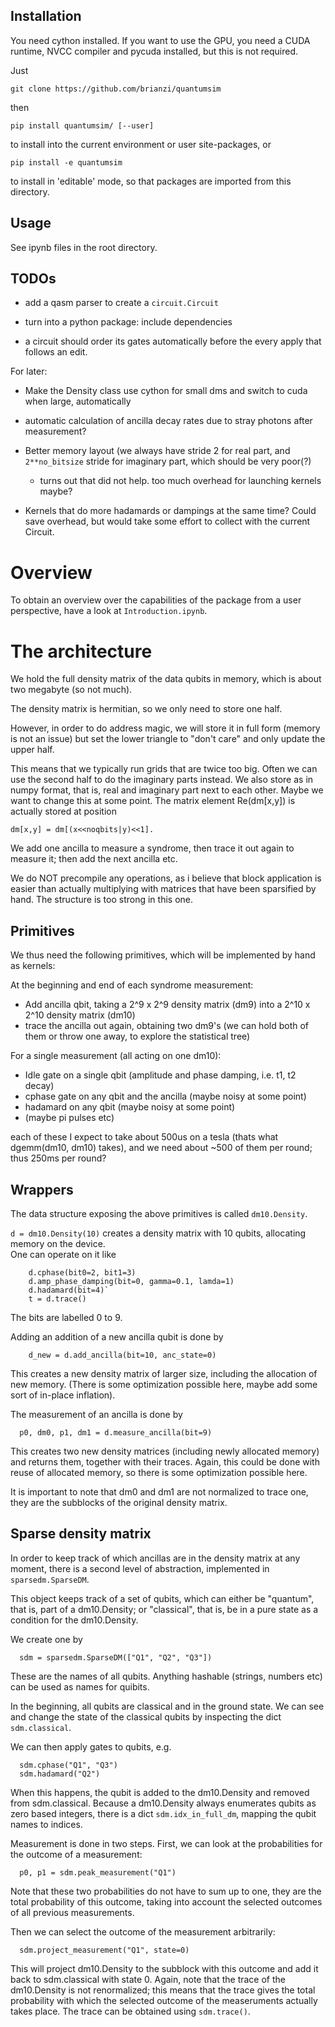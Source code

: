 Installation
------------

You need cython installed. If you want to use the GPU, you need a CUDA runtime, NVCC compiler and pycuda installed, but this is not required.

Just 

    git clone https://github.com/brianzi/quantumsim

then 

    pip install quantumsim/ [--user]

to install into the current environment or user site-packages,
or

    pip install -e quantumsim 

to install in 'editable' mode, so that packages are imported from this directory.


Usage
-----

See ipynb files in the root directory.


TODOs
-----

  - add a qasm parser to create a `circuit.Circuit`
  - turn into a python package: include dependencies

  - a circuit should order its gates automatically before the every apply that follows an edit.

For later:
  - Make the Density class use cython for small dms and switch to cuda when large, automatically
  - automatic calculation of ancilla decay rates due to stray photons after measurement?
  - Better memory layout (we always have stride 2 for real part, and `2**no_bitsize` stride 
for imaginary part, which should be very poor(?)
    - turns out that did not help. too much overhead for launching kernels maybe?

  - Kernels that do more hadamards or dampings at the same time? Could save overhead, 
      but would take some effort to collect with the current Circuit.

Overview
========

To obtain an overview over the capabilities of the package from a user perspective,
have a look at `Introduction.ipynb`.


The architecture 
========

We hold the full density matrix of the data qubits in memory, which is about two megabyte (so not much).

The density matrix is hermitian, so we only need to store one half.

However, in order to do address magic, we will store it in full form (memory is not an issue)
but set the lower triangle to "don't care" and only update the upper half.

This means that we typically run grids that are twice too big. Often we can use the
second half to do the imaginary parts instead.
We also store as in numpy format, that is, real and imaginary part next to each other.
Maybe we want to change this at some point.
The matrix element Re(dm[x,y]) is actually stored at position

    dm[x,y] = dm[(x<<noqbits|y)<<1].

We add one ancilla to measure a syndrome, then trace it out again to measure it; then add the next ancilla etc.

We do NOT precompile any operations, as i believe 
that block application is easier than actually 
multiplying with matrices that have been 
sparsified by hand. The structure is too strong in this one.

Primitives
----------

We thus need the following primitives, which will be implemented by hand as kernels:

At the beginning and end of each syndrome measurement:
  - Add ancilla qbit, taking a 2^9 x 2^9 density matrix (dm9) into a 2^10 x 2^10 density matrix (dm10)
  - trace the ancilla out again, obtaining two dm9's (we can hold both of them or throw one away, to explore the statistical tree)

For a single measurement (all acting on one dm10):
  - Idle gate on a single qbit (amplitude and phase damping, i.e. t1, t2 decay)
  - cphase gate on any qbit and the ancilla (maybe noisy at some point)
  - hadamard on any qbit (maybe noisy at some point)
  - (maybe pi pulses etc)

each of these I expect to take about 500us on a tesla (thats what dgemm(dm10, dm10) takes), 
and we need about ~500 of them per round; thus 250ms per round?



Wrappers
--------

The data structure exposing the above primitives is called `dm10.Density`.

`d = dm10.Density(10)` creates a density matrix with 10 qubits, 
allocating memory on the device.  
One can operate on it like

        d.cphase(bit0=2, bit1=3) 
        d.amp_phase_damping(bit=0, gamma=0.1, lamda=1)
        d.hadamard(bit=4)`
        t = d.trace()

The bits are labelled 0 to 9.

Adding an addition of a new ancilla qubit is done by

        d_new = d.add_ancilla(bit=10, anc_state=0)

This creates a new density matrix of larger size, including the allocation of new memory.
(There is some optimization possible here, maybe add some sort of in-place inflation).

The measurement of an ancilla is done by

      p0, dm0, p1, dm1 = d.measure_ancilla(bit=9)

This creates two new density matrices (including newly allocated memory)
and returns them, together with their traces.
Again, this could be done with reuse of allocated memory, so there is some optimization 
possible here.

It is important to note that dm0 and dm1 are not normalized to trace one, they are the subblocks of the original density matrix.

Sparse density matrix
---------------------

In order to keep track of which ancillas are in the density matrix at any moment,
there is a second level of abstraction, implemented in `sparsedm.SparseDM`.

This object keeps track of a set of qubits, which can either be 
"quantum", that is, part of a dm10.Density; or "classical", that is, be
in a pure state as a condition for the dm10.Density.

We create one by
      
      sdm = sparsedm.SparseDM(["Q1", "Q2", "Q3"])


These are the names of all qubits. Anything hashable (strings, numbers etc) 
can be used as names for quibits.

In the beginning, all qubits are classical and in the ground state. We can see and change the 
state of the classical qubits by inspecting the dict `sdm.classical`.

We can then apply gates to qubits, e.g.

      sdm.cphase("Q1", "Q3")
      sdm.hadamard("Q2")

When this happens, the qubit is added to the dm10.Density and removed from sdm.classical. 
Because a dm10.Density always enumerates qubits as zero based integers, there is a dict
`sdm.idx_in_full_dm`, mapping the qubit names to indices.

Measurement is done in two steps. First, we can look at the probabilities for 
the outcome of a measurement:

      p0, p1 = sdm.peak_measurement("Q1")

Note that these two probabilities do not have to sum up to one, they are the total 
probability of this outcome, taking into account the selected outcomes of all previous measurements.

Then we can select the outcome of the measurement arbitrarily:

      sdm.project_measurement("Q1", state=0)

This will project dm10.Density to the subblock 
with this outcome and add it back to sdm.classical with state 0.
Again, note that the trace of the dm10.Density is not renormalized; this means that the 
trace gives the total probability with which the selected outcome of the measeruments 
actually takes place. The trace can be obtained using `sdm.trace()`.
